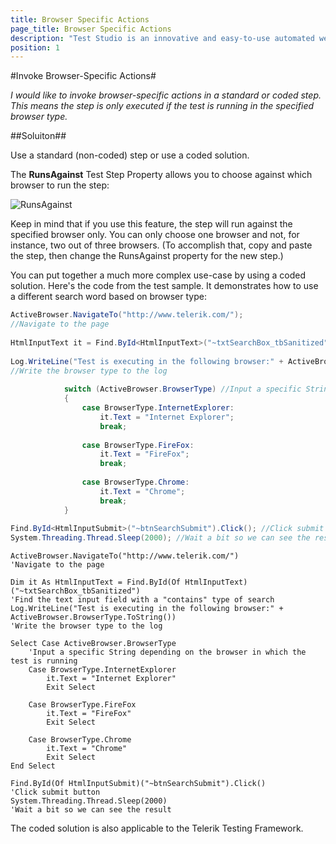 ```yaml
---
title: Browser Specific Actions
page_title: Browser Specific Actions
description: "Test Studio is an innovative and easy-to-use automated web, WPF and load testing solution. Test Studio tests support essential technologies like ASP.NET AJAX, Silverlight, PHP and MVC. HTML5, Testing framework, functional testing, performance testing, load testing, exploratory testing, manual testing."
position: 1
---
```

#Invoke Browser-Specific Actions#

*I would like to invoke browser-specific actions in a standard or coded step. This means the step is only executed if the test is running in the specified browser type.*

##Soluiton##

Use a standard (non-coded) step or use a coded solution.

The **RunsAgainst** Test Step Property allows you to choose against which browser to run the step:

![RunsAgainst][1]

Keep in mind that if you use this feature, the step will run against the specified browser only. You can only choose one browser and not, for instance, two out of three browsers. (To accomplish that, copy and paste the step, then change the RunsAgainst property for the new step.)

You can  put together a much more complex use-case by using a coded solution. Here's the code from the test sample. It demonstrates how to use a different search word based on browser type:

```C#
ActiveBrowser.NavigateTo("http://www.telerik.com/"); 
//Navigate to the page
  
HtmlInputText it = Find.ById<HtmlInputText>("~txtSearchBox_tbSanitized"); //Find the text input field with a "contains" type of search
  
Log.WriteLine("Test is executing in the following browser:" + ActiveBrowser.BrowserType.ToString()); 
//Write the browser type to the log
              
            switch (ActiveBrowser.BrowserType) //Input a specific String depending on the browser in which the test is running 
            {
                case BrowserType.InternetExplorer:
                    it.Text = "Internet Explorer";
                    break;
  
                case BrowserType.FireFox:
                    it.Text = "FireFox";
                    break;
  
                case BrowserType.Chrome:
                    it.Text = "Chrome";
                    break;
            }
  
Find.ById<HtmlInputSubmit>("~btnSearchSubmit").Click(); //Click submit button
System.Threading.Thread.Sleep(2000); //Wait a bit so we can see the result
```
```VB
ActiveBrowser.NavigateTo("http://www.telerik.com/")
'Navigate to the page
  
Dim it As HtmlInputText = Find.ById(Of HtmlInputText)("~txtSearchBox_tbSanitized")
'Find the text input field with a "contains" type of search
Log.WriteLine("Test is executing in the following browser:" + ActiveBrowser.BrowserType.ToString())
'Write the browser type to the log
  
Select Case ActiveBrowser.BrowserType
    'Input a specific String depending on the browser in which the test is running 
    Case BrowserType.InternetExplorer
        it.Text = "Internet Explorer"
        Exit Select
  
    Case BrowserType.FireFox
        it.Text = "FireFox"
        Exit Select
  
    Case BrowserType.Chrome
        it.Text = "Chrome"
        Exit Select
End Select
  
Find.ById(Of HtmlInputSubmit)("~btnSearchSubmit").Click()
'Click submit button
System.Threading.Thread.Sleep(2000)
'Wait a bit so we can see the result
```

The coded solution is also applicable to the Telerik Testing Framework.

[1]: /img/advanced-topics/coded-samples/general/browser-specific-actions/fig1.png